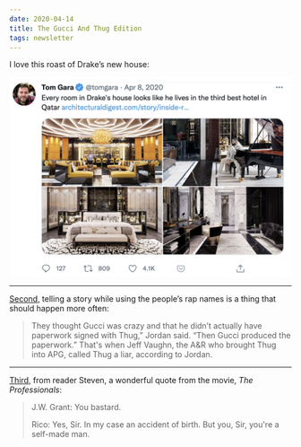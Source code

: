 ```yaml
---
date: 2020-04-14
title: The Gucci And Thug Edition
tags: newsletter
---
```



I love this roast of Drake’s new house:

![drake](https://raw.githubusercontent.com/muneer78/muneer78.github.io/master/images/drake.png)

---

[Second](https://www.buzzfeed.com/naomizeichner/young-thug-trapped-major-label-deal?utm_term=.tflvOWV34#.toWQZ4dzJ), telling a story while using the people’s rap names is a thing that should happen more often:

> They thought Gucci was crazy and that he didn’t actually have paperwork signed with Thug,” Jordan said. “Then Gucci produced the paperwork.” That's when Jeff Vaughn, the A&R who brought Thug into APG, called Thug a liar, according to Jordan.

---

[Third](https://www.imdb.com/title/tt0060862/quotes/qt0208440), from reader Steven, a wonderful quote from the movie, _The Professionals_:

> J.W. Grant: You bastard.
> 
> Rico: Yes, Sir. In my case an accident of birth. But you, Sir, you're a self-made man.

 
